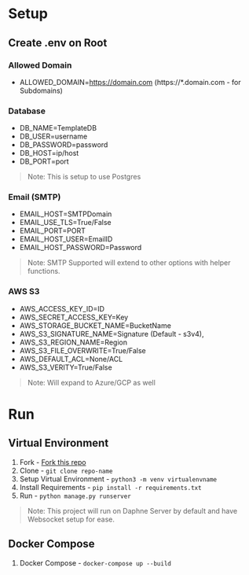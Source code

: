 # Setup
## Create .env on Root

### Allowed Domain
- ALLOWED_DOMAIN=https://domain.com (https://*.domain.com - for Subdomains)

### Database
- DB_NAME=TemplateDB
- DB_USER=username
- DB_PASSWORD=password
- DB_HOST=ip/host
- DB_PORT=port

> Note: This is setup to use Postgres

### Email (SMTP)
- EMAIL_HOST=SMTPDomain
- EMAIL_USE_TLS=True/False
- EMAIL_PORT=PORT
- EMAIL_HOST_USER=EmailID
- EMAIL_HOST_PASSWORD=Password

> Note: SMTP Supported will extend to other options with helper functions.

### AWS S3
- AWS_ACCESS_KEY_ID=ID
- AWS_SECRET_ACCESS_KEY=Key
- AWS_STORAGE_BUCKET_NAME=BucketName
- AWS_S3_SIGNATURE_NAME=Signature (Default - s3v4),
- AWS_S3_REGION_NAME=Region
- AWS_S3_FILE_OVERWRITE=True/False
- AWS_DEFAULT_ACL=None/ACL
- AWS_S3_VERITY=True/False

> Note: Will expand to Azure/GCP as well

# Run

## Virtual Environment

1. Fork - <a href="https://github.com/Hon3y9718/django-rest-template/fork">Fork this repo</a>
2. Clone - ``` git clone repo-name ```
3. Setup Virtual Environment - ``` python3 -m venv virtualenvname ```
4. Install Requirements - ``` pip install -r requirements.txt ```
5. Run - ``` python manage.py runserver ```

> Note: This project will run on Daphne Server by default and have Websocket setup for ease.

## Docker Compose

1. Docker Compose - ``` docker-compose up --build ```
